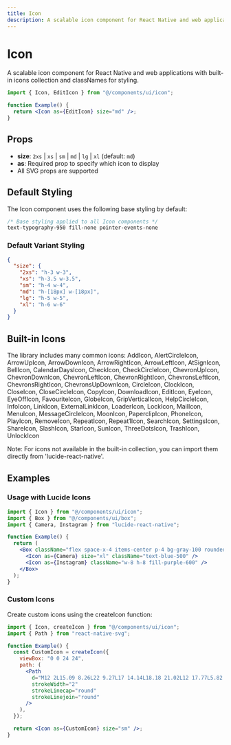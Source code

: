```yaml
---
title: Icon
description: A scalable icon component for React Native and web applications with built-in icons collection.
---
```


# Icon

A scalable icon component for React Native and web applications with built-in icons collection and classNames for styling.

```jsx
import { Icon, EditIcon } from "@/components/ui/icon";

function Example() {
  return <Icon as={EditIcon} size="md" />;
}
```

## Props

- **size**: `2xs` | `xs` | `sm` | `md` | `lg` | `xl` (default: `md`)
- **as**: Required prop to specify which icon to display
- All SVG props are supported

## Default Styling

<!-- BASE_STYLE_START -->

The Icon component uses the following base styling by default:

```css
/* Base styling applied to all Icon components */
text-typography-950 fill-none pointer-events-none
```

<!-- BASE_STYLE_END -->

### Default Variant Styling

<!-- VARIANT_STYLES_START -->

```json
{
  "size": {
    "2xs": "h-3 w-3",
    "xs": "h-3.5 w-3.5",
    "sm": "h-4 w-4",
    "md": "h-[18px] w-[18px]",
    "lg": "h-5 w-5",
    "xl": "h-6 w-6"
  }
}
```

<!-- VARIANT_STYLES_END -->

## Built-in Icons

The library includes many common icons:
AddIcon, AlertCircleIcon, ArrowUpIcon, ArrowDownIcon, ArrowRightIcon, ArrowLeftIcon, AtSignIcon, BellIcon, CalendarDaysIcon, CheckIcon, CheckCircleIcon, ChevronUpIcon, ChevronDownIcon, ChevronLeftIcon, ChevronRightIcon, ChevronsLeftIcon, ChevronsRightIcon, ChevronsUpDownIcon, CircleIcon, ClockIcon, CloseIcon, CloseCircleIcon, CopyIcon, DownloadIcon, EditIcon, EyeIcon, EyeOffIcon, FavouriteIcon, GlobeIcon, GripVerticalIcon, HelpCircleIcon, InfoIcon, LinkIcon, ExternalLinkIcon, LoaderIcon, LockIcon, MailIcon, MenuIcon, MessageCircleIcon, MoonIcon, PaperclipIcon, PhoneIcon, PlayIcon, RemoveIcon, RepeatIcon, Repeat1Icon, SearchIcon, SettingsIcon, ShareIcon, SlashIcon, StarIcon, SunIcon, ThreeDotsIcon, TrashIcon, UnlockIcon

Note: For icons not available in the built-in collection, you can import them directly from 'lucide-react-native'.

## Examples

### Usage with Lucide Icons

```jsx
import { Icon } from "@/components/ui/icon";
import { Box } from "@/components/ui/box";
import { Camera, Instagram } from "lucide-react-native";

function Example() {
  return (
    <Box className="flex space-x-4 items-center p-4 bg-gray-100 rounded-lg">
      <Icon as={Camera} size="xl" className="text-blue-500" />
      <Icon as={Instagram} className="w-8 h-8 fill-purple-600" />
    </Box>
  );
}
```

### Custom Icons

Create custom icons using the createIcon function:

```jsx
import { Icon, createIcon } from "@/components/ui/icon";
import { Path } from "react-native-svg";

function Example() {
  const CustomIcon = createIcon({
    viewBox: "0 0 24 24",
    path: (
      <Path
        d="M12 2L15.09 8.26L22 9.27L17 14.14L18.18 21.02L12 17.77L5.82 21.02L7 14.14L2 9.27L8.91 8.26L12 2Z"
        strokeWidth="2"
        strokeLinecap="round"
        strokeLinejoin="round"
      />
    ),
  });

  return <Icon as={CustomIcon} size="sm" />;
}
```

